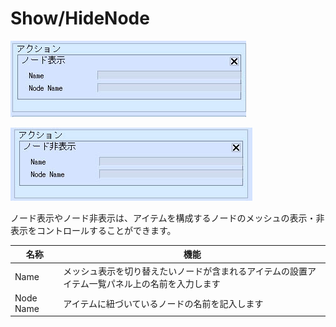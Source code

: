 # Show/HideNode

![ShowNode](img/ShowNode.jpg)

![HideNode](img/HideNode.jpg)

ノード表示やノード非表示は、アイテムを構成するノードのメッシュの表示・非表示をコントロールすることができます。

| 名称 | 機能 |
| ---- | ---- |
| Name | メッシュ表示を切り替えたいノードが含まれるアイテムの設置アイテム一覧パネル上の名前を入力します |
| Node Name | アイテムに紐づいているノードの名前を記入します |
